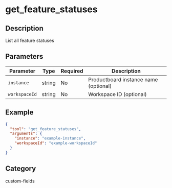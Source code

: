 # get_feature_statuses

## Description

List all feature statuses

## Parameters

| Parameter     | Type   | Required | Description                           |
| ------------- | ------ | -------- | ------------------------------------- |
| `instance`    | string | No       | Productboard instance name (optional) |
| `workspaceId` | string | No       | Workspace ID (optional)               |

## Example

```json
{
  "tool": "get_feature_statuses",
  "arguments": {
    "instance": "example-instance",
    "workspaceId": "example-workspaceId"
  }
}
```

## Category

custom-fields
